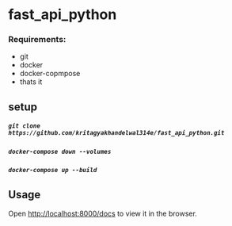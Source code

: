 # fast_api_python


### Requirements:
- git
- docker
- docker-copmpose
- thats it

## setup
##### `git clone https://github.com/kritagyakhandelwal314e/fast_api_python.git`
##### `docker-compose down --volumes`
##### `docker-compose up --build`

## Usage
Open [http://localhost:8000/docs](http://localhost:8000/docs) to view it in the browser.